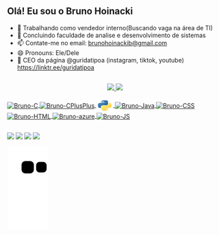 ## Olá! Eu sou o Bruno Hoinacki 
- 🔭 Trabalhando como vendedor interno(Buscando vaga na área de TI)
- 🌱 Concluindo faculdade de analise e desenvolvimento de sistemas
- 📫 Contate-me no email: brunohoinackib@gmail.com
- 😄 Pronouns: Ele/Dele
- 🤖 CEO da página @guridatipoa (instagram, tiktok, youtube) https://linktr.ee/guridatipoa

##

<div align="center">
  <a href="https://github.com/brunohoinacki">
  <img height="180em" src="https://github-readme-stats.vercel.app/api?username=brunohoinacki&show_icons=true&theme=dark&include_all_commits=true&count_private=true"/>
  <img height="180em" src="https://github-readme-stats.vercel.app/api/top-langs/?username=brunohoinacki&layout=compact&langs_count=7&theme=dark"/>
</div>

<div style="display: inline_block"><br>
  <img align="center" alt="Bruno-C" height="30" width="40" src="https://cdn.jsdelivr.net/gh/devicons/devicon/icons/c/c-original.svg" />
  <img align="center" alt="Bruno-CPlusPlus" height="30" width="40" src="https://cdn.jsdelivr.net/gh/devicons/devicon/icons/cplusplus/cplusplus-original.svg" />
  <img align="center" alt="Bruno-Python" height="30" width="40" src="https://raw.githubusercontent.com/devicons/devicon/master/icons/python/python-original.svg">
  <img align="center" alt="Bruno-Java" height="30" widht="40" src="https://cdn.jsdelivr.net/gh/devicons/devicon/icons/java/java-original.svg">
  <img align='center' alt="Bruno-CSS" height="30" widht="40" src="https://cdn.jsdelivr.net/gh/devicons/devicon/icons/css3/css3-original-wordmark.svg">
  <img align='center' alt="Bruno-HTML" height="30" widht="40" src="https://cdn.jsdelivr.net/gh/devicons/devicon/icons/html5/html5-original-wordmark.svg">
  <img align='center' alt="Bruno-azure" height="30" widht="40" src="https://cdn.jsdelivr.net/gh/devicons/devicon/icons/azure/azure-original.svg">
  <img align='center' alt="Bruno-JS" height="30" width="40" src="https://cdn.jsdelivr.net/gh/devicons/devicon/icons/nodejs/nodejs-original.svg" />
</div>

##

<div> 
  <a href="https://www.facebook.com/bruno.hoinacki.1" target="_blank"><img src="https://img.shields.io/badge/Facebook-1877F2?style=for-the-badge&logo=facebook&logoColor=white"></a>
  <a href="https://instagram.com/brunohoinacki" target="_blank"><img src="https://img.shields.io/badge/-Instagram-%23E4405F?style=for-the-badge&logo=instagram&logoColor=white" target="_blank"></a>
  <a href = "mailto:brunohoinackib@gmail.com"><img src="https://img.shields.io/badge/-Gmail-%23333?style=for-the-badge&logo=gmail&logoColor=white" target="_blank"></a>
  <a href="https://www.linkedin.com/in/bruno-hoinacki-035134175/" target="_blank"><img src="https://img.shields.io/badge/-LinkedIn-%230077B5?style=for-the-badge&logo=linkedin&logoColor=white" target="_blank"></a> 
 
  ![Snake animation](https://github.com/brunohoinacki/brunohoinacki/blob/output/github-contribution-grid-snake.svg)
 
</div>
